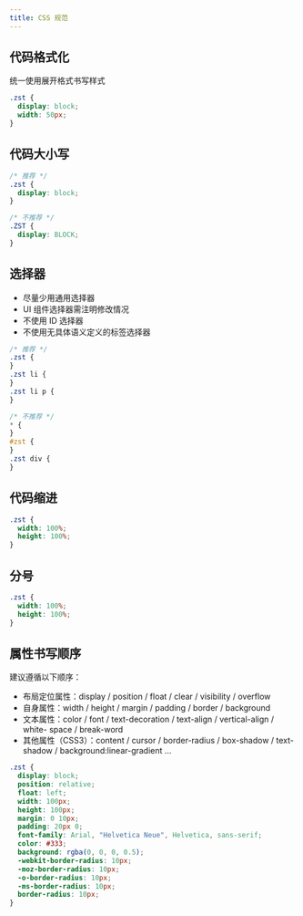 ```yaml
---
title: CSS 规范
---
```


## 代码格式化

统一使用展开格式书写样式

```css
.zst {
  display: block;
  width: 50px;
}
```

## 代码大小写

```css
/* 推荐 */
.zst {
  display: block;
}

/* 不推荐 */
.ZST {
  display: BLOCK;
}
```

## 选择器

- 尽量少用通用选择器
- UI 组件选择器需注明修改情况
- 不使用 ID 选择器
- 不使用无具体语义定义的标签选择器

```css
/* 推荐 */
.zst {
}
.zst li {
}
.zst li p {
}

/* 不推荐 */
* {
}
#zst {
}
.zst div {
}
```

## 代码缩进

```css
.zst {
  width: 100%;
  height: 100%;
}
```

## 分号

```css
.zst {
  width: 100%;
  height: 100%;
}
```

## 属性书写顺序

建议遵循以下顺序：

- 布局定位属性：display / position / float / clear / visibility / overflow
- 自身属性：width / height / margin / padding / border / background
- 文本属性：color / font / text-decoration / text-align / vertical-align / white- space / break-word
- 其他属性（CSS3）：content / cursor / border-radius / box-shadow / text-shadow / background:linear-gradient …

```css
.zst {
  display: block;
  position: relative;
  float: left;
  width: 100px;
  height: 100px;
  margin: 0 10px;
  padding: 20px 0;
  font-family: Arial, "Helvetica Neue", Helvetica, sans-serif;
  color: #333;
  background: rgba(0, 0, 0, 0.5);
  -webkit-border-radius: 10px;
  -moz-border-radius: 10px;
  -o-border-radius: 10px;
  -ms-border-radius: 10px;
  border-radius: 10px;
}
```
